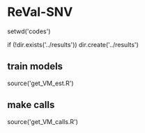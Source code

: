 # ReVal-SNV

setwd('codes')

if (!dir.exists('../results')) dir.create('../results')

## train models
source('get_VM_est.R')

## make calls
source('get_VM_calls.R')
